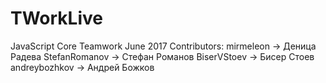 # TWorkLive
JavaScript Core Teamwork June 2017
Contributors:
mirmeleon -> Деница Радева
StefanRomanov -> Стефан Романов
BiserVStoev -> Бисер Стоев
andreybozhkov -> Андрей Божков
